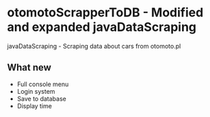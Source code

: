 # otomotoScrapperToDB - Modified and expanded javaDataScraping
javaDataScraping - Scraping data about cars from otomoto.pl

## What new
- Full console menu
- Login system
- Save to database
- Display time
